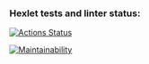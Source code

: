 ### Hexlet tests and linter status:
[![Actions Status](https://github.com/Scarecrow2510/frontend-project-44/workflows/hexlet-check/badge.svg)](https://github.com/Scarecrow2510/frontend-project-44/actions)

[![Maintainability](https://api.codeclimate.com/v1/badges/334dcbaab75754cf9eb0/maintainability)](https://codeclimate.com/github/Scarecrow2510/frontend-project-44/maintainability)